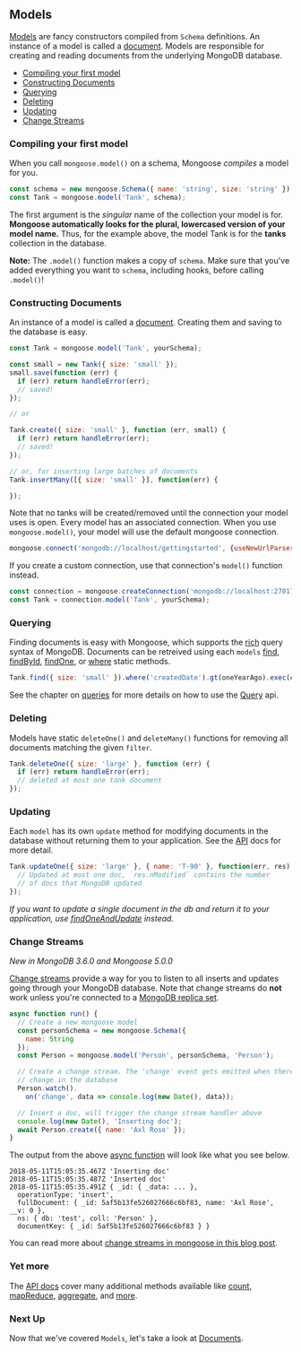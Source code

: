 ## Models

[Models](api.html#model-js) are fancy constructors compiled from
`Schema` definitions. An instance of a model is called a
[document](documents.html). Models are responsible for creating and
reading documents from the underlying MongoDB database.

* [Compiling your first model](#compiling)
* [Constructing Documents](#constructing-documents)
* [Querying](#querying)
* [Deleting](#deleting)
* [Updating](#updating)
* [Change Streams](#change-streams)

<h3 id="compiling">Compiling your first model</h3>

When you call `mongoose.model()` on a schema, Mongoose _compiles_ a model
for you.

```javascript
const schema = new mongoose.Schema({ name: 'string', size: 'string' });
const Tank = mongoose.model('Tank', schema);
```

The first argument is the _singular_ name of the collection your model is
for. **Mongoose automatically looks for the plural, lowercased version of your model name.**
Thus, for the example above, the model Tank is for the **tanks** collection
in the database.

**Note:** The `.model()` function makes a copy of `schema`. Make sure that
you've added everything you want to `schema`, including hooks,
before calling `.model()`!

### Constructing Documents

An instance of a model is called a [document](documents.html). Creating
them and saving to the database is easy.

```javascript
const Tank = mongoose.model('Tank', yourSchema);

const small = new Tank({ size: 'small' });
small.save(function (err) {
  if (err) return handleError(err);
  // saved!
});

// or

Tank.create({ size: 'small' }, function (err, small) {
  if (err) return handleError(err);
  // saved!
});

// or, for inserting large batches of documents
Tank.insertMany([{ size: 'small' }], function(err) {

});
```

Note that no tanks will be created/removed until the connection your model
uses is open. Every model has an associated connection. When you use
`mongoose.model()`, your model will use the default mongoose connection.

```javascript
mongoose.connect('mongodb://localhost/gettingstarted', {useNewUrlParser: true});
```

If you create a custom connection, use that connection's `model()` function
instead.
```javascript
const connection = mongoose.createConnection('mongodb://localhost:27017/test');
const Tank = connection.model('Tank', yourSchema);
```

### Querying

Finding documents is easy with Mongoose, which supports the [rich](http://www.mongodb.org/display/DOCS/Advanced+Queries) query syntax of MongoDB. Documents can be retreived using each `models` [find](api.html#model_Model.find), [findById](api.html#model_Model.findById), [findOne](api.html#model_Model.findOne), or [where](api.html#model_Model.where) static methods.

```javascript
Tank.find({ size: 'small' }).where('createdDate').gt(oneYearAgo).exec(callback);
```

See the chapter on [queries](queries.html) for more details on how to use the [Query](api.html#query-js) api.

### Deleting

Models have static `deleteOne()` and `deleteMany()` functions
for removing all documents matching the given `filter`.

```javascript
Tank.deleteOne({ size: 'large' }, function (err) {
  if (err) return handleError(err);
  // deleted at most one tank document
});
```

### Updating

Each `model` has its own `update` method for modifying documents in the
database without returning them to your application. See the
[API](api.html#model_Model.updateOne) docs for more detail.

```javascript
Tank.updateOne({ size: 'large' }, { name: 'T-90' }, function(err, res) {
  // Updated at most one doc, `res.nModified` contains the number
  // of docs that MongoDB updated
});
```

_If you want to update a single document in the db and return it to your
application, use [findOneAndUpdate](api.html#model_Model.findOneAndUpdate)
instead._

### Change Streams

_New in MongoDB 3.6.0 and Mongoose 5.0.0_

[Change streams](https://docs.mongodb.com/manual/changeStreams/) provide
a way for you to listen to all inserts and updates going through your
MongoDB database. Note that change streams do **not** work unless you're
connected to a [MongoDB replica set](https://docs.mongodb.com/manual/replication/).

```javascript
async function run() {
  // Create a new mongoose model
  const personSchema = new mongoose.Schema({
    name: String
  });
  const Person = mongoose.model('Person', personSchema, 'Person');

  // Create a change stream. The 'change' event gets emitted when there's a
  // change in the database
  Person.watch().
    on('change', data => console.log(new Date(), data));

  // Insert a doc, will trigger the change stream handler above
  console.log(new Date(), 'Inserting doc');
  await Person.create({ name: 'Axl Rose' });
}
```

The output from the above [async function](http://thecodebarbarian.com/80-20-guide-to-async-await-in-node.js.html) will look like what you see below.

```
2018-05-11T15:05:35.467Z 'Inserting doc'
2018-05-11T15:05:35.487Z 'Inserted doc'
2018-05-11T15:05:35.491Z { _id: { _data: ... },
  operationType: 'insert',
  fullDocument: { _id: 5af5b13fe526027666c6bf83, name: 'Axl Rose', __v: 0 },
  ns: { db: 'test', coll: 'Person' },
  documentKey: { _id: 5af5b13fe526027666c6bf83 } }
```

You can read more about [change streams in mongoose in this blog post](http://thecodebarbarian.com/a-nodejs-perspective-on-mongodb-36-change-streams.html#change-streams-in-mongoose).

### Yet more

The [API docs](api.html#model_Model) cover many additional methods available like [count](api.html#model_Model.count), [mapReduce](api.html#model_Model.mapReduce), [aggregate](api.html#model_Model.aggregate), and [more](api.html#model_Model.findOneAndRemove).

### Next Up

Now that we've covered `Models`, let's take a look at [Documents](/docs/documents.html).
